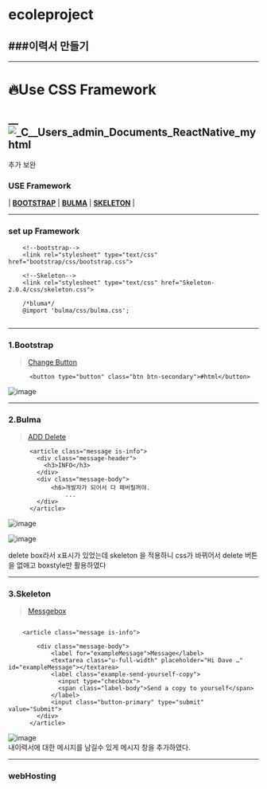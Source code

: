 # ecoleproject
###이력서 만들기   
---

---
# 🔥Use CSS Framework

__
![_C__Users_admin_Documents_ReactNative_my html](https://github.com/ojingjing/ecoleproject/assets/48702158/3b4e9fb2-742e-4b63-ae52-42128643458f)
---
추가 보완    
### USE Framework
| **[BOOTSTRAP](https://getbootstrap.com/)** | **[BULMA](https://bulma.io/)** | **[SKELETON](http://getskeleton.com/)** |

___
### set up Framework
```
    <!--bootstrap-->  
    <link rel="stylesheet" type="text/css" href="bootstrap/css/bootstrap.css"> 
    
    <!--Skeleton-->   
    <link rel="stylesheet" type="text/css" href="Skeleton-2.0.4/css/skeleton.css">
    
    /*bluma*/   
    @import 'bulma/css/bulma.css';
    
```
___
### 1.Bootstrap
>[Change Button](https://getbootstrap.com/docs/5.2/components/buttons/#button-plugin)

```
      <button type="button" class="btn btn-secondary">#html</button> 
```
![image](https://user-images.githubusercontent.com/48702158/198940260-6f8a7ec3-e5a2-4347-afef-c28f2e50dd65.png)
 ___

### 2.Bulma
>[ADD Delete](https://bulma.io/documentation/elements/delete/)

```
      <article class="message is-info">
        <div class="message-header">
          <h3>INFO</h3>
        </div>
        <div class="message-body">
            <h6>개발자가 되어서 다 패버릴꺼야.
                ...
        </div>
      </article>
```
![image](https://user-images.githubusercontent.com/48702158/198940737-df200487-d434-41a4-9844-e8f8272b5310.png)


![image](https://user-images.githubusercontent.com/48702158/198940925-a6f05971-5c59-45df-bbfa-04d8649834f7.png)

delete box라서 x표시가 있었는데 skeleton 을 적용하니 css가 바뀌어서 delete 버튼을 없애고 boxstyle만 활용하였다
 ___

### 3.Skeleton
>[Messgebox](http://getskeleton.com/)

```
        
    <article class="message is-info">

        <div class="message-body">
            <label for="exampleMessage">Message</label>
            <textarea class="u-full-width" placeholder="Hi Dave …" id="exampleMessage"></textarea>
            <label class="example-send-yourself-copy">
              <input type="checkbox">
              <span class="label-body">Send a copy to yourself</span>
            </label>
            <input class="button-primary" type="submit" value="Submit">
        </div>
      </article>
```
![image](https://user-images.githubusercontent.com/48702158/198941558-dc24d9be-877a-4e96-9720-e868160630c2.png)    
내이력서에 대한 메시지를 남길수 있게 메시지 창을 추가하였다.
 ___
### webHosting
